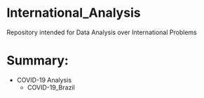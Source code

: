 # International_Analysis
Repository intended for Data Analysis over International Problems

# Summary:
- COVID-19 Analysis
  - COVID-19_Brazil
